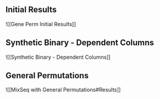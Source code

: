 
## Initial Results
![[Gene Perm Initial Results]]

## Synthetic Binary - Dependent Columns
![[Synthetic Binary - Dependent Columns]]

## General Permutations

![[MixSeq with General Permutations#Results]]
